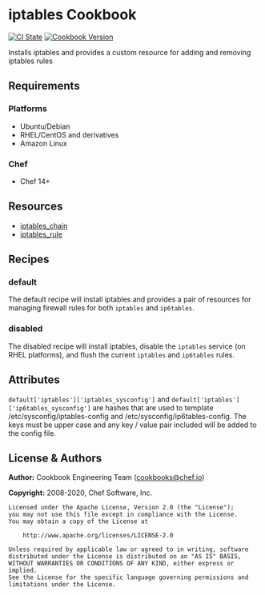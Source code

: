 # iptables Cookbook

[![CI State](https://github.com/chef-cookbooks/iptables/workflows/ci/badge.svg)](https://github.com/chef-cookbooks/iptables/actions?query=workflow%3Aci)
[![Cookbook Version](https://img.shields.io/cookbook/v/iptables.svg)](https://supermarket.chef.io/cookbooks/iptables)

Installs iptables and provides a custom resource for adding and removing iptables rules

## Requirements

### Platforms

- Ubuntu/Debian
- RHEL/CentOS and derivatives
- Amazon Linux

### Chef

- Chef 14+

## Resources

- [iptables_chain](https://github.com/chef-cookbooks/iptables/tree/master/documentation/iptables_chain.md)
- [iptables_rule](https://github.com/chef-cookbooks/iptables/tree/master/documentation/iptables_rule.md)

## Recipes

### default

The default recipe will install iptables and provides a pair of resources for managing firewall rules for both `iptables` and `ip6tables`.

### disabled

The disabled recipe will install iptables, disable the `iptables` service (on RHEL platforms), and flush the current `iptables` and `ip6tables` rules.

## Attributes

`default['iptables']['iptables_sysconfig']` and `default['iptables']['ip6tables_sysconfig']` are hashes that are used to template /etc/sysconfig/iptables-config and /etc/sysconfig/ip6tables-config. The keys must be upper case and any key / value pair included will be added to the config file.

## License & Authors

**Author:** Cookbook Engineering Team ([cookbooks@chef.io](mailto:cookbooks@chef.io))

**Copyright:** 2008-2020, Chef Software, Inc.

```text
Licensed under the Apache License, Version 2.0 (the "License");
you may not use this file except in compliance with the License.
You may obtain a copy of the License at

    http://www.apache.org/licenses/LICENSE-2.0

Unless required by applicable law or agreed to in writing, software
distributed under the License is distributed on an "AS IS" BASIS,
WITHOUT WARRANTIES OR CONDITIONS OF ANY KIND, either express or implied.
See the License for the specific language governing permissions and
limitations under the License.
```
